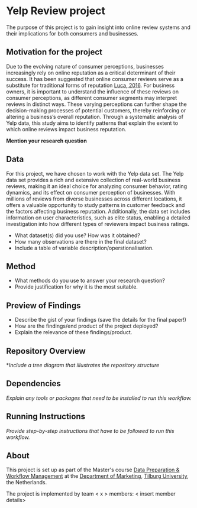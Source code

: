 # Yelp Review project
The purpose of this project is to gain insight into online review systems and their implications for both consumers and businesses. 

## Motivation for the project
 Due to the evolving nature of consumer perceptions, businesses increasingly rely on online reputation as a
 critical determinant of their success. It has been suggested that online consumer reviews serve as a substitute
 for traditional forms of reputation [Luca, 2016](https://www.hbs.edu/ris/Publication%20Files/12-016_a7e4a5a2-03f9-490d-b093-8f951238dba2.pdf). 
 For business owners, it is important to understand the  influence of these reviews on consumer perceptions, 
 as different consumer segments may interpret reviews in distinct ways. 
 These varying perceptions can further shape the decision-making processes of potential customers, 
 thereby reinforcing or altering a business’s overall reputation. Through a systematic analysis
 of Yelp data, this study aims to identify patterns that explain the extent to which online reviews impact
 business reputation.

**Mention your research question**

## Data
For this project, we have chosen to work with the Yelp data set. The Yelp data set provides a rich and
 extensive collection of real-world business reviews, making it an ideal choice for analyzing consumer behavior, rating dynamics, and its effect on consumer perception of businesses. 
 With millions of reviews from diverse businesses across different locations, it offers a valuable opportunity to study patterns in customer
 feedback and the factors affecting business reputation. Additionally, the data set includes information on
 user characteristics, such as elite status, enabling a detailed investigation into how different types of reviewers
 impact business ratings. 

- What dataset(s) did you use? How was it obtained?
- How many observations are there in the final dataset? 
- Include a table of variable description/operstionalisation. 

## Method

- What methods do you use to answer your research question?
- Provide justification for why it is the most suitable. 

## Preview of Findings 
- Describe the gist of your findings (save the details for the final paper!)
- How are the findings/end product of the project deployed?
- Explain the relevance of these findings/product. 

## Repository Overview 

**Include a tree diagram that illustrates the repository structure*

## Dependencies 

*Explain any tools or packages that need to be installed to run this workflow.*

## Running Instructions 

*Provide step-by-step instructions that have to be followed to run this workflow.*

## About 

This project is set up as part of the Master's course [Data Preparation & Workflow Management](https://dprep.hannesdatta.com/) at the [Department of Marketing](https://www.tilburguniversity.edu/about/schools/economics-and-management/organization/departments/marketing), [Tilburg University](https://www.tilburguniversity.edu/), the Netherlands.

The project is implemented by team < x > members: < insert member details>
